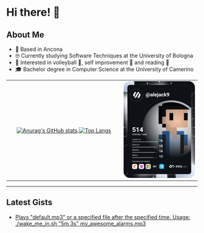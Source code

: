 # Hi there! 👋

## About Me

- 🏡 Based in Ancona
- 🤓 Currently studying Software Techniques at the University of Bologna
- 🌱 Interested in volleyball 🏐, self improvement 🧘 and reading 📖
- 🎓 Bachelor degree in Computer Science at the University of Camerino


<table width="100%">
  <tr>
    <td valign="center" align="center" width="60%">
  <a href="https://github.com/anuraghazra/github-readme-stats" target="_blank">
    <img align="center" src="https://github-readme-stats.vercel.app/api?username=alejack9&count_private=true&show_icons=true&hide_border=true&theme=great-gatsby&border_radius=10" alt="Anurag's GitHub stats" width="425" />
  </a>
  <a href="https://github.com/anuraghazra/github-readme-stats" target="_blank">
    <img align="center" src="https://github-readme-stats.vercel.app/api/top-langs/?username=alejack9&layout=compact&hide_border=true&theme=great-gatsby&border_radius=10" alt="Top Langs" width="425" />
  </a>
    </td>
    <td valign="center" align="center">
<a href="https://app.daily.dev/alejack9" target="_blank"><img src="https://raw.githubusercontent.com/alejack9/alejack9/main/devcard.svg" width="275" alt="Alessandro's Dev Card"/></a>
    </td>
  </tr>
</table>

---

## Latest Gists

<!-- GIST-LIST:START -->
- [Plays &quot;default.mp3&quot; or a specified file after the specified time. Usage: ./wake_me_in.sh &quot;5m 3s&quot; my_awesome_alarms.mp3](https://gist.github.com/alejack9/fd0857117e35933183851794bd003f5b)
<!-- GIST-LIST:END -->